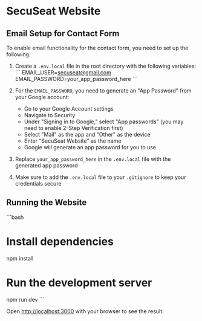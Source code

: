 # SecuSeat Website

## Email Setup for Contact Form

To enable email functionality for the contact form, you need to set up the following:

1. Create a `.env.local` file in the root directory with the following variables:
   \`\`\`
   EMAIL_USER=secuseat@gmail.com
   EMAIL_PASSWORD=your_app_password_here
   \`\`\`

2. For the `EMAIL_PASSWORD`, you need to generate an "App Password" from your Google account:
   - Go to your Google Account settings
   - Navigate to Security
   - Under "Signing in to Google," select "App passwords" (you may need to enable 2-Step Verification first)
   - Select "Mail" as the app and "Other" as the device
   - Enter "SecuSeat Website" as the name
   - Google will generate an app password for you to use

3. Replace `your_app_password_here` in the `.env.local` file with the generated app password

4. Make sure to add the `.env.local` file to your `.gitignore` to keep your credentials secure

## Running the Website

\`\`\`bash
# Install dependencies
npm install

# Run the development server
npm run dev
\`\`\`

Open [http://localhost:3000](http://localhost:3000) with your browser to see the result.
